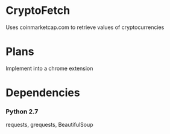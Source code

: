 # CryptoFetch
Uses coinmarketcap.com to retrieve values of cryptocurrencies

# Plans
Implement into a chrome extension

# Dependencies
### Python 2.7
requests, grequests, BeautifulSoup
